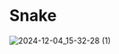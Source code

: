 # Snake

![2024-12-04_15-32-28 (1)](https://github.com/user-attachments/assets/1d97a4df-9095-4fad-b3f4-4605de8e3338)
